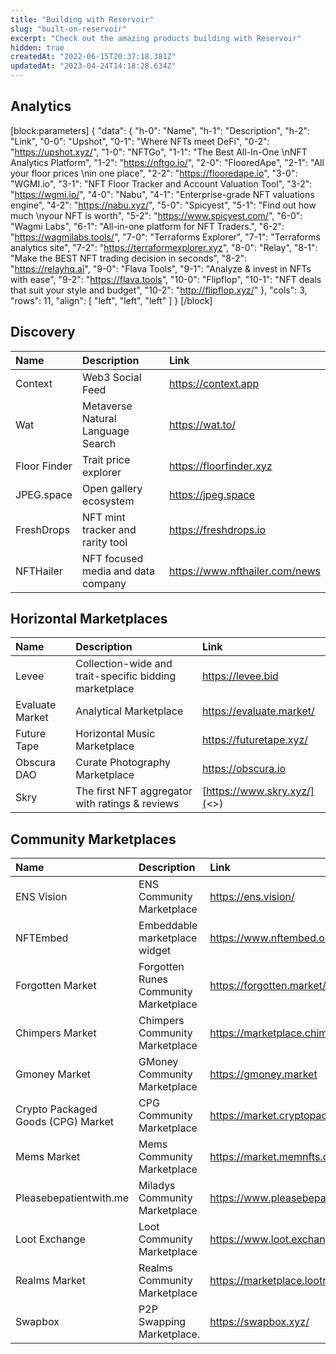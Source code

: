 ```yaml
---
title: "Building with Reservoir"
slug: "built-on-reservoir"
excerpt: "Check out the amazing products building with Reservoir"
hidden: true
createdAt: "2022-06-15T20:37:18.381Z"
updatedAt: "2023-04-24T14:18:28.634Z"
---
```

## Analytics

[block:parameters]
{
  "data": {
    "h-0": "Name",
    "h-1": "Description",
    "h-2": "Link",
    "0-0": "Upshot",
    "0-1": "Where NFTs meet DeFi",
    "0-2": "<https://upshot.xyz/>",
    "1-0": "NFTGo",
    "1-1": "The Best All-In-One  \nNFT Analytics Platform",
    "1-2": "<https://nftgo.io/>",
    "2-0": "FlooredApe",
    "2-1": "All your floor prices  \nin one place",
    "2-2": "<https://flooredape.io>",
    "3-0": "WGMI.io",
    "3-1": "NFT Floor Tracker and Account Valuation Tool",
    "3-2": "<https://wgmi.io/>",
    "4-0": "Nabu",
    "4-1": "Enterprise-grade NFT valuations engine",
    "4-2": "<https://nabu.xyz/>",
    "5-0": "Spicyest",
    "5-1": "Find out how much  \nyour NFT is worth",
    "5-2": "<https://www.spicyest.com/>",
    "6-0": "Wagmi Labs",
    "6-1": "All-in-one platform for NFT Traders.",
    "6-2": "<https://wagmilabs.tools/>",
    "7-0": "Terraforms Explorer",
    "7-1": "Terraforms analytics site",
    "7-2": "<https://terraformexplorer.xyz>",
    "8-0": "Relay",
    "8-1": "Make the BEST NFT trading decision in seconds",
    "8-2": "<https://relayhq.ai>",
    "9-0": "Flava Tools",
    "9-1": "Analyze & invest in NFTs with ease",
    "9-2": "<https://flava.tools>",
    "10-0": "Flipflop",
    "10-1": "NFT deals that suit your style and budget",
    "10-2": "<http://flipflop.xyz/>"
  },
  "cols": 3,
  "rows": 11,
  "align": [
    "left",
    "left",
    "left"
  ]
}
[/block]

## Discovery

| Name         | Description                        | Link                             |
| :----------- | :--------------------------------- | :------------------------------- |
| Context      | Web3 Social Feed                   | <https://context.app>            |
| Wat          | Metaverse Natural Language Search  | <https://wat.to/>                |
| Floor Finder | Trait price explorer               | <https://floorfinder.xyz>        |
| JPEG.space   | Open gallery ecosystem             | <https://jpeg.space>             |
| FreshDrops   | NFT mint tracker and rarity tool   | <https://freshdrops.io>          |
| NFTHailer    | NFT focused media and data company | <https://www.nfthailer.com/news> |

## Horizontal Marketplaces

| Name            | Description                                            | Link                        |
| :-------------- | :----------------------------------------------------- | :-------------------------- |
| Levee           | Collection-wide and trait-specific bidding marketplace | <https://levee.bid>         |
| Evaluate Market | Analytical Marketplace                                 | <https://evaluate.market/>  |
| Future Tape     | Horizontal Music Marketplace                           | <https://futuretape.xyz/>   |
| Obscura DAO     | Curate Photography Marketplace                         | <https://obscura.io>        |
| Skry            | The first NFT aggregator with ratings & reviews        | [https://www.skry.xyz/](<>) |

## Community Marketplaces

| Name                               | Description                           | Link                                      |
| :--------------------------------- | :------------------------------------ | :---------------------------------------- |
| ENS Vision                         | ENS Community Marketplace             | <https://ens.vision/>                     |
| NFTEmbed                           | Embeddable marketplace widget         | <https://www.nftembed.org/>               |
| Forgotten Market                   | Forgotten Runes Community Marketplace | <https://forgotten.market/>               |
| Chimpers Market                    | Chimpers Community Marketplace        | <https://marketplace.chimpers.xyz/>       |
| Gmoney Market                      | GMoney Community Marketplace          | <https://gmoney.market>                   |
| Crypto Packaged Goods (CPG) Market | CPG Community Marketplace             | <https://market.cryptopackagedgoods.com/> |
| Mems Market                        | Mems Community Marketplace            | <https://market.memnfts.com/collections/> |
| Pleasebepatientwith.me             | Miladys Community Marketplace         | <https://www.pleasebepatientwith.me/>     |
| Loot Exchange                      | Loot Community Marketplace            | <https://www.loot.exchange/>              |
| Realms Market                      | Realms Community Marketplace          | <https://marketplace.lootrealms.xyz/>     |
| Swapbox                            | P2P Swapping Marketplace.             | <https://swapbox.xyz/>                    |